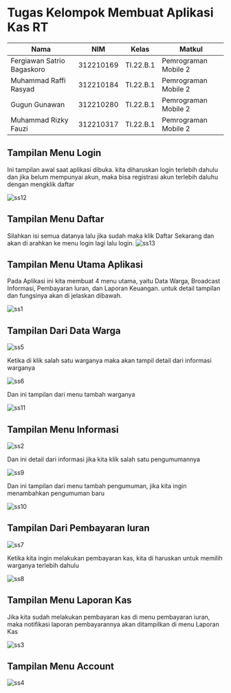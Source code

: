 # Tugas Kelompok Membuat Aplikasi Kas RT

|**Nama**|**NIM**|**Kelas**|**Matkul**|
|----|---|-----|------|
|Fergiawan Satrio Bagaskoro|312210169|TI.22.B.1|Pemrograman Mobile 2|
|Muhammad Raffi Rasyad|312210184|TI.22.B.1|Pemrograman Mobile 2|
|Gugun Gunawan|312210280|TI.22.B.1|Pemrograman Mobile 2|
|Muhammad Rizky Fauzi|312210317|TI.22.B.1|Pemrograman Mobile 2|




## Tampilan Menu Login
Ini tampilan awal saat aplikasi dibuka. kita diharuskan login terlebih dahulu dan jika belum mempunyai akun, maka bisa registrasi akun terlebih daluhu dengan mengklik daftar

![ss12](https://github.com/fergiawann/KasRT_App/assets/115530180/47ddb9bd-fa57-4370-8d76-71830cf8db66)

## Tampilan Menu Daftar
Silahkan isi semua datanya lalu jika sudah maka klik Daftar Sekarang dan akan di arahkan ke menu login lagi lalu login.
![ss13](https://github.com/fergiawann/KasRT_App/assets/115530180/4505e081-dc86-4251-ad3c-83222df54031)

## Tampilan Menu Utama Aplikasi
Pada Aplikasi ini kita membuat 4 menu utama, yaitu Data Warga, Broadcast Informasi, Pembayaran Iuran, dan Laporan Keuangan. untuk detail tampilan dan fungsinya akan di jelaskan dibawah.

![ss1](https://github.com/fergiawann/KasRT_App/assets/115530180/113947da-6405-44fd-850d-fef33a94834b)

## Tampilan Dari Data Warga
![ss5](https://github.com/fergiawann/KasRT_App/assets/115530180/201cfcd5-a324-471c-94c6-3ee2d7b95924)

Ketika di klik salah satu warganya maka akan tampil detail dari informasi warganya

![ss6](https://github.com/fergiawann/KasRT_App/assets/115530180/52f08b5b-18ee-489e-98a6-29afac2174bf)

Dan ini tampilan dari menu tambah warganya

![ss11](https://github.com/fergiawann/KasRT_App/assets/115530180/eb5a2a05-e91a-4a19-9d37-0765ce1f97a3)

## Tampilan Menu Informasi
![ss2](https://github.com/fergiawann/KasRT_App/assets/115530180/9a5baed3-086f-42a8-b563-3cff4637c1b0)

Dan ini detail dari informasi jika kita klik salah satu pengumumannya

![ss9](https://github.com/fergiawann/KasRT_App/assets/115530180/bd80d1f8-a906-4956-a575-ec0bd743ee1a)

Dan ini tampilan dari menu tambah pengumuman, jika kita ingin menambahkan pengumuman baru

![ss10](https://github.com/fergiawann/KasRT_App/assets/115530180/0a97c423-3cd9-4feb-945a-94fceeb41492)

## Tampilan Dari Pembayaran Iuran
![ss7](https://github.com/fergiawann/KasRT_App/assets/115530180/403982cd-0acf-4c2f-a610-31dc07231a02)

Ketika kita ingin melakukan pembayaran kas, kita di haruskan untuk memilih warganya terlebih dahulu

![ss8](https://github.com/fergiawann/KasRT_App/assets/115530180/6c399cbb-4dd8-41f4-aeba-79c6eb890471)

## Tampilan Menu Laporan Kas
Jika kita sudah melakukan pembayaran kas di menu pembayaran iuran, maka notifikasi laporan pembayarannya akan ditampilkan di menu Laporan Kas

![ss3](https://github.com/fergiawann/KasRT_App/assets/115530180/5b9f9837-4b41-4dc7-bbab-558184fd9583)

## Tampilan Menu Account
![ss4](https://github.com/fergiawann/KasRT_App/assets/115530180/3617ade5-dc38-4b59-a5d4-e523297c5c45)

















